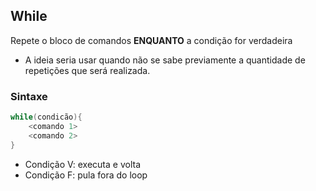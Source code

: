 ## While
Repete o bloco de comandos __ENQUANTO__ a condição for verdadeira
- A ideia seria usar quando não se sabe previamente a quantidade de repetições que será realizada.

### Sintaxe
```java
while(condicão){
    <comando 1>
    <comando 2>
}
```

- Condição V: executa e volta
- Condição F: pula fora do loop